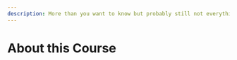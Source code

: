 ```yaml
---
description: More than you want to know but probably still not everything.
---
```


# About this Course

